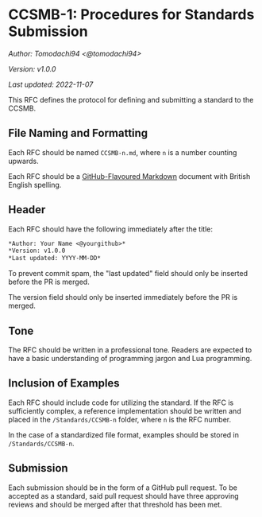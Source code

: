 # CCSMB-1: Procedures for Standards Submission

*Author: Tomodachi94 <@tomodachi94>*

*Version: v1.0.0*

*Last updated: 2022-11-07*

This RFC defines the protocol for defining and submitting a standard to the CCSMB.

## File Naming and Formatting

Each RFC should be named `CCSMB-n.md`, where `n` is a number counting upwards.

Each RFC should be a [GitHub-Flavoured Markdown](https://github.github.com/gfm/) document with British English spelling.

## Header

Each RFC should have the following immediately after the title:

```md
*Author: Your Name <@yourgithub>*
*Version: v1.0.0
*Last updated: YYYY-MM-DD*
```

To prevent commit spam, the "last updated" field should only be inserted before the PR is merged.

The version field should only be inserted immediately before the PR is merged.

## Tone

The RFC should be written in a professional tone. Readers are expected to have a basic understanding of programming jargon and Lua programming.

## Inclusion of Examples

Each RFC should include code for utilizing the standard. If the RFC is sufficiently complex, a reference implementation should be written and placed in the `/Standards/CCSMB-n` folder, where `n` is the RFC number.

In the case of a standardized file format, examples should be stored in `/Standards/CCSMB-n`.

## Submission

Each submission should be in the form of a GitHub pull request. To be accepted as a standard, said pull request should have three approving reviews and should be merged after that threshold has been met.

